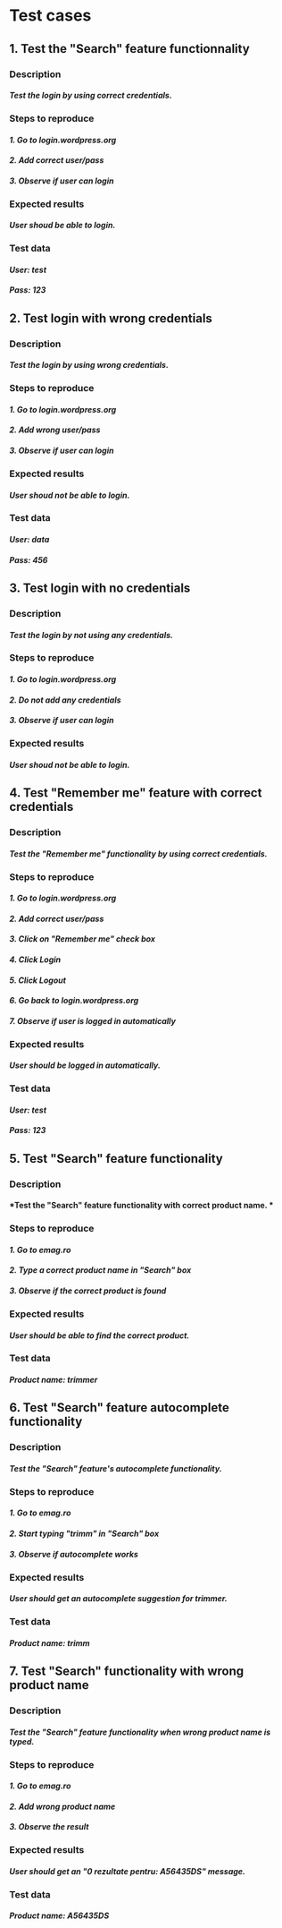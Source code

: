 # Test cases

## 1. Test the "Search" feature functionnality
### Description
#### *Test the login by using correct credentials.*
### Steps to reproduce
#### *1. Go to login.wordpress.org*
#### *2. Add correct user/pass*
#### *3. Observe if user can login*
### Expected results
#### *User shoud be able to login.*
### Test data
#### *User: test*
#### *Pass: 123*

## 2. Test login with wrong credentials
### Description
#### *Test the login by using wrong credentials.*
### Steps to reproduce
#### *1. Go to login.wordpress.org*
#### *2. Add wrong user/pass*
#### *3. Observe if user can login*
### Expected results
#### *User shoud not be able to login.*
### Test data
#### *User: data*
#### *Pass: 456*

## 3. Test login with no credentials
### Description
#### *Test the login by not using any credentials.*
### Steps to reproduce
#### *1. Go to login.wordpress.org*
#### *2. Do not add any credentials*
#### *3. Observe if user can login*
### Expected results
#### *User shoud not be able to login.*

## 4. Test "Remember me" feature with correct credentials
### Description
#### *Test the "Remember me" functionality by using correct credentials.*
### Steps to reproduce
#### *1. Go to login.wordpress.org*
#### *2. Add correct user/pass*
#### *3. Click on  "Remember me" check box*
#### *4. Click Login*
#### *5. Click Logout*
#### *6. Go back to login.wordpress.org*
#### *7. Observe if user is logged in automatically*
### Expected results
#### *User should be logged in automatically.*
### Test data
#### *User: test*
#### *Pass: 123*

## 5. Test "Search" feature functionality
### Description
#### *Test the "Search" feature functionality with correct product name. *
### Steps to reproduce
#### *1. Go to emag.ro*
#### *2. Type a correct product name in "Search" box*
#### *3. Observe if the correct product is found*
### Expected results
#### *User should be able to find the correct product.*
### Test data
#### *Product name: trimmer*

## 6. Test "Search" feature autocomplete functionality
### Description
#### *Test the "Search" feature's autocomplete functionality.*
### Steps to reproduce
#### *1. Go to emag.ro*
#### *2. Start typing "trimm" in "Search" box*
#### *3. Observe if autocomplete works*
### Expected results
#### *User should get an autocomplete suggestion for trimmer.*
### Test data
#### *Product name: trimm*

## 7. Test "Search" functionality with wrong product name
### Description
#### *Test the "Search" feature functionality when wrong product name is typed.*
### Steps to reproduce
#### *1. Go to emag.ro*
#### *2. Add wrong product name*
#### *3. Observe the result*
### Expected results
#### *User should get an "0 rezultate pentru: A56435DS" message.*
### Test data
#### *Product name: A56435DS*
